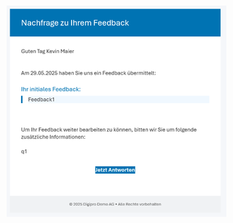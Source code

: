 <p align="center"><img src="Readme - Appendix/feedbackSupplementation.png" alt="Feedback Supplementation Mail"></p>
